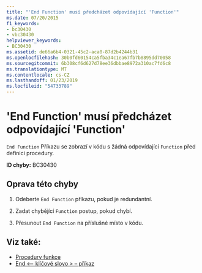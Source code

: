 ```yaml
---
title: "'End Function' musí předcházet odpovídající 'Function'"
ms.date: 07/20/2015
f1_keywords:
- bc30430
- vbc30430
helpviewer_keywords:
- BC30430
ms.assetid: de66a6b4-0321-45c2-aca0-87d2b4244b31
ms.openlocfilehash: 30b0fd60154ca5fba34c1ea67fb7b8895dd70058
ms.sourcegitcommit: 6b308cf6d627d78ee36dbbae8972a310ac7fd6c8
ms.translationtype: MT
ms.contentlocale: cs-CZ
ms.lasthandoff: 01/23/2019
ms.locfileid: "54733789"
---
```

# <a name="end-function-must-be-preceded-by-a-matching-function"></a>'End Function' musí předcházet odpovídající 'Function'
`End Function` Příkazu se zobrazí v kódu s žádná odpovídající `Function` před definici procedury.  
  
 **ID chyby:** BC30430  
  
## <a name="to-correct-this-error"></a>Oprava této chyby  
  
1.  Odeberte `End Function` příkazu, pokud je redundantní.  
  
2.  Zadat chybějící `Function` postup, pokud chybí.  
  
3.  Přesunout `End Function` na příslušné místo v kódu.  
  
## <a name="see-also"></a>Viz také:
- [Procedury funkce](../../visual-basic/programming-guide/language-features/procedures/function-procedures.md)
- [End \<– klíčové slovo > – příkaz](../../visual-basic/language-reference/statements/end-keyword-statement.md)
